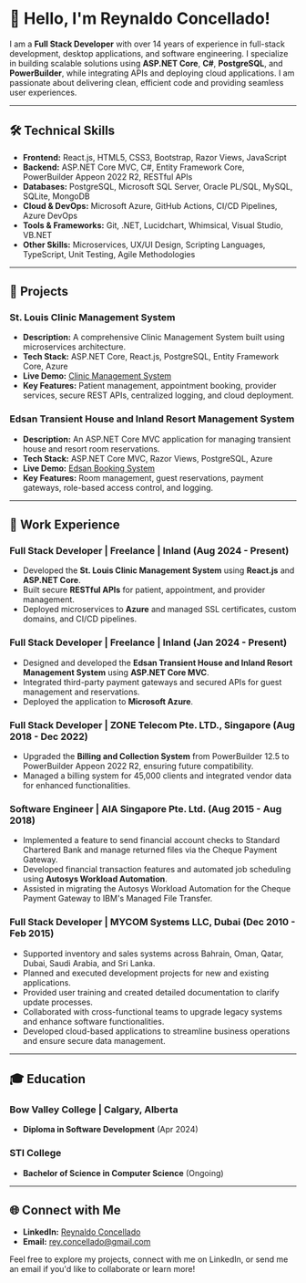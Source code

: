 # 👋 Hello, I'm Reynaldo Concellado!

I am a **Full Stack Developer** with over 14 years of experience in full-stack development, desktop applications, and software engineering. I specialize in building scalable solutions using **ASP.NET Core**, **C#**, **PostgreSQL**, and **PowerBuilder**, while integrating APIs and deploying cloud applications. I am passionate about delivering clean, efficient code and providing seamless user experiences.

---

## 🛠️ Technical Skills
- **Frontend:** React.js, HTML5, CSS3, Bootstrap, Razor Views, JavaScript
- **Backend:** ASP.NET Core MVC, C#, Entity Framework Core, PowerBuilder Appeon 2022 R2, RESTful APIs
- **Databases:** PostgreSQL, Microsoft SQL Server, Oracle PL/SQL, MySQL, SQLite, MongoDB
- **Cloud & DevOps:** Microsoft Azure, GitHub Actions, CI/CD Pipelines, Azure DevOps
- **Tools & Frameworks:** Git, .NET, Lucidchart, Whimsical, Visual Studio, VB.NET
- **Other Skills:** Microservices, UX/UI Design, Scripting Languages, TypeScript, Unit Testing, Agile Methodologies

---

## 🚀 Projects

### St. Louis Clinic Management System
- **Description:** A comprehensive Clinic Management System built using microservices architecture.
- **Tech Stack:** ASP.NET Core, React.js, PostgreSQL, Entity Framework Core, Azure
- **Live Demo:** [Clinic Management System](https://brave-mud-0f3647a0f.5.azurestaticapps.net)
- **Key Features:** Patient management, appointment booking, provider services, secure REST APIs, centralized logging, and cloud deployment.

### Edsan Transient House and Inland Resort Management System
- **Description:** An ASP.NET Core MVC application for managing transient house and resort room reservations.
- **Tech Stack:** ASP.NET Core MVC, Razor Views, PostgreSQL, Azure
- **Live Demo:** [Edsan Booking System](https://edsanbooking20240926082912.azurewebsites.net)
- **Key Features:** Room management, guest reservations, payment gateways, role-based access control, and logging.

---

## 💼 Work Experience

### **Full Stack Developer** | Freelance | Inland (Aug 2024 - Present)
- Developed the **St. Louis Clinic Management System** using **React.js** and **ASP.NET Core**.
- Built secure **RESTful APIs** for patient, appointment, and provider management.
- Deployed microservices to **Azure** and managed SSL certificates, custom domains, and CI/CD pipelines.

### **Full Stack Developer** | Freelance | Inland (Jan 2024 - Present)
- Designed and developed the **Edsan Transient House and Inland Resort Management System** using **ASP.NET Core MVC**.
- Integrated third-party payment gateways and secured APIs for guest management and reservations.
- Deployed the application to **Microsoft Azure**.

### **Full Stack Developer** | ZONE Telecom Pte. LTD., Singapore (Aug 2018 - Dec 2022)
- Upgraded the **Billing and Collection System** from PowerBuilder 12.5 to PowerBuilder Appeon 2022 R2, ensuring future compatibility.
- Managed a billing system for 45,000 clients and integrated vendor data for enhanced functionalities.

### **Software Engineer** | AIA Singapore Pte. Ltd. (Aug 2015 - Aug 2018)
- Implemented a feature to send financial account checks to Standard Chartered Bank and
  manage returned files via the Cheque Payment Gateway.
- Developed financial transaction features and automated job scheduling using **Autosys Workload Automation**.
- Assisted in migrating the Autosys Workload Automation for the Cheque Payment Gateway to
  IBM's Managed File Transfer.


### **Full Stack Developer** | MYCOM Systems LLC, Dubai (Dec 2010 - Feb 2015)
- Supported inventory and sales systems across Bahrain, Oman, Qatar, Dubai, Saudi Arabia, and Sri Lanka.
- Planned and executed development projects for new and existing applications.
- Provided user training and created detailed documentation to clarify update processes.
- Collaborated with cross-functional teams to upgrade legacy systems and enhance software functionalities.
- Developed cloud-based applications to streamline business operations and ensure secure data management.

---

## 🎓 Education

### **Bow Valley College** | Calgary, Alberta
- **Diploma in Software Development** (Apr 2024)

### **STI College**
- **Bachelor of Science in Computer Science** (Ongoing)

---

## 🌐 Connect with Me
- **LinkedIn:** [Reynaldo Concellado](https://www.linkedin.com/in/rconcellado)
- **Email:** [rey.concellado@gmail.com](mailto:rey.concellado@gmail.com)

Feel free to explore my projects, connect with me on LinkedIn, or send me an email if you'd like to collaborate or learn more!
